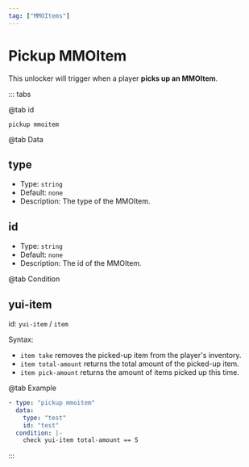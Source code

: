 ```yaml
---
tag: ["MMOItems"]
---
```


# Pickup MMOItem

This unlocker will trigger when a player **picks up an MMOItem**.

::: tabs

@tab id

`pickup mmoitem`

@tab Data

## type <Badge text="Required" type="tip" />

- Type: `string`
- Default: `none`
- Description: The type of the MMOItem.

## id <Badge text="Required" type="tip" />

- Type: `string`
- Default: `none`
- Description: The id of the MMOItem.

@tab Condition

## yui-item

id: `yui-item` / `item`

Syntax:
- `item take` removes the picked-up item from the player's inventory.
- `item total-amount` returns the total amount of the picked-up item.
- `item pick-amount` returns the amount of items picked up this time.

@tab Example

```yaml
- type: "pickup mmoitem"
  data:
    type: "test"
    id: "test"
  condition: |-
    check yui-item total-amount == 5
```

:::